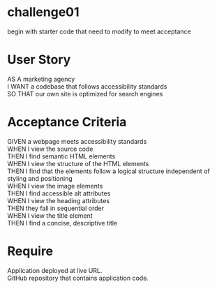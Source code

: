 # challenge01
begin with starter code that need to modify to meet acceptance

# User Story  
AS A marketing agency  
I WANT a codebase that follows accessibility standards  
SO THAT our own site is optimized for search engines  

# Acceptance Criteria
GIVEN a webpage meets accessibility standards  
WHEN I view the source code  
THEN I find semantic HTML elements  
WHEN I view the structure of the HTML elements  
THEN I find that the elements follow a logical structure independent of styling and positioning  
WHEN I view the image elements  
THEN I find accessible alt attributes  
WHEN I view the heading attributes  
THEN they fall in sequential order  
WHEN I view the title element  
THEN I find a concise, descriptive title  

# Require
Application deployed at live URL.  
GitHub repository that contains application code.
